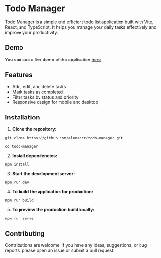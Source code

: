 # Todo Manager

Todo Manager is a simple and efficient todo list application built with Vite, React, and TypeScript. It helps you manage your daily tasks effectively and improve your productivity.

## Demo

You can see a live demo of the application [here](https://todo-manager-gilt.vercel.app/).

## Features

- Add, edit, and delete tasks
- Mark tasks as completed
- Filter tasks by status and priority
- Responsive design for mobile and desktop

## Installation

1. **Clone the repository:**

```
git clone https://github.com/elenatrr/todo-manager.git

cd todo-manager
```

2. **Install dependencies:**

```
npm install
```

3. **Start the development server:**

```
npm run dev
```

4. **To build the application for production:**

```
npm run build
```

5. **To preview the production build locally:**

```
npm run serve
```

## Contributing

Contributions are welcome! If you have any ideas, suggestions, or bug reports, please open an issue or submit a pull request. 